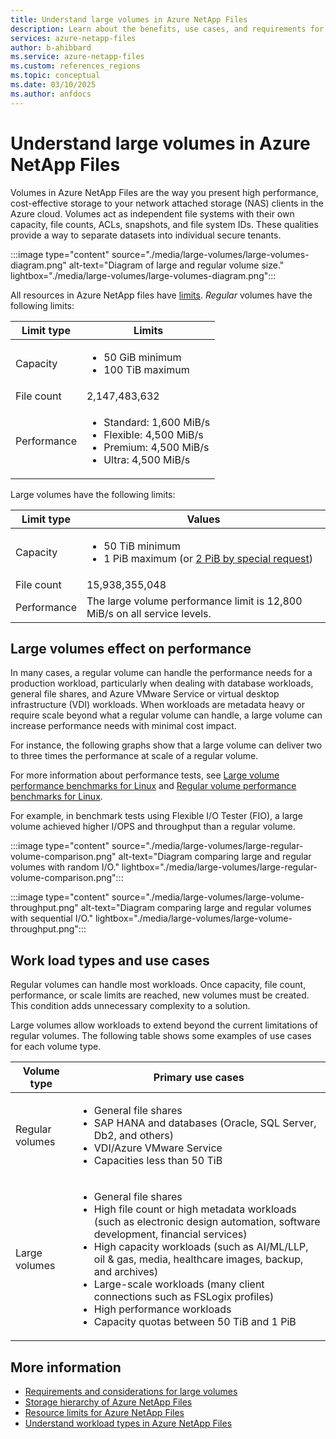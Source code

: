 ```yaml
---
title: Understand large volumes in Azure NetApp Files 
description: Learn about the benefits, use cases, and requirements for using large volumes in Azure NetApp Files. 
services: azure-netapp-files
author: b-ahibbard
ms.service: azure-netapp-files
ms.custom: references_regions
ms.topic: conceptual
ms.date: 03/10/2025
ms.author: anfdocs
---
```

# Understand large volumes in Azure NetApp Files 

Volumes in Azure NetApp Files are the way you present high performance, cost-effective storage to your network attached storage (NAS) clients in the Azure cloud. Volumes act as independent file systems with their own capacity, file counts, ACLs, snapshots, and file system IDs. These qualities provide a way to separate datasets into individual secure tenants.

:::image type="content" source="./media/large-volumes/large-volumes-diagram.png" alt-text="Diagram of large and regular volume size." lightbox="./media/large-volumes/large-volumes-diagram.png":::

All resources in Azure NetApp files have [limits](azure-netapp-files-resource-limits.md). _Regular_ volumes have the following limits: 

| Limit type | Limits | 
| - | - | 
| Capacity | <ul><li>50 GiB minimum</li><li>100 TiB maximum</li></ul> |
| File count | 2,147,483,632 |
| Performance | <ul><li>Standard: 1,600 MiB/s</li><li>Flexible: 4,500 MiB/s</li><li>Premium: 4,500 MiB/s</li><li>Ultra: 4,500 MiB/s</li></ul> |

Large volumes have the following limits: 

| Limit type | Values | 
| - | - | 
| Capacity | <ul><li>50 TiB minimum</li><li>1 PiB maximum (or [2 PiB by special request](azure-netapp-files-resource-limits.md#request-limit-increase))</li></ul> |
| File count | 15,938,355,048 |
| Performance | The large volume performance limit is 12,800 MiB/s on all service levels. |


## Large volumes effect on performance 

In many cases, a regular volume can handle the performance needs for a production workload, particularly when dealing with database workloads, general file shares, and Azure VMware Service or virtual desktop infrastructure (VDI) workloads. When workloads are metadata heavy or require scale beyond what a regular volume can handle, a large volume can increase performance needs with minimal cost impact.

For instance, the following graphs show that a large volume can deliver two to three times the performance at scale of a regular volume.

For more information about performance tests, see [Large volume performance benchmarks for Linux](performance-large-volumes-linux.md) and [Regular volume performance benchmarks for Linux](performance-benchmarks-linux.md).

For example, in benchmark tests using Flexible I/O Tester (FIO), a large volume achieved higher I/OPS and throughput than a regular volume.

:::image type="content" source="./media/large-volumes/large-regular-volume-comparison.png" alt-text="Diagram comparing large and regular volumes with random I/O." lightbox="./media/large-volumes/large-regular-volume-comparison.png":::

:::image type="content" source="./media/large-volumes/large-volume-throughput.png" alt-text="Diagram comparing large and regular volumes with sequential I/O." lightbox="./media/large-volumes/large-volume-throughput.png":::

## Work load types and use cases

Regular volumes can handle most workloads. Once capacity, file count, performance, or scale limits are reached, new volumes must be created. This condition adds unnecessary complexity to a solution.

Large volumes allow workloads to extend beyond the current limitations of regular volumes. The following table shows some examples of use cases for each volume type.

| Volume type | Primary use cases | 
| - | --- |
| Regular volumes | <ul><li>General file shares</li><li>SAP HANA and databases (Oracle, SQL Server, Db2, and others)</li><li>VDI/Azure VMware Service</li><li>Capacities less than 50 TiB</li></ul> |
| Large volumes | <ul><li>General file shares</li><li>High file count or high metadata workloads (such as electronic design automation, software development, financial services)</li><li>High capacity workloads (such as AI/ML/LLP, oil & gas, media, healthcare images, backup, and archives)</li><li>Large-scale workloads (many client connections such as FSLogix profiles)</li><li>High performance workloads</li><li>Capacity quotas between 50 TiB and 1 PiB</li></ul> |

## More information

* [Requirements and considerations for large volumes](large-volumes-requirements-considerations.md)
* [Storage hierarchy of Azure NetApp Files](azure-netapp-files-understand-storage-hierarchy.md)
* [Resource limits for Azure NetApp Files](azure-netapp-files-resource-limits.md)
* [Understand workload types in Azure NetApp Files](workload-types.md)